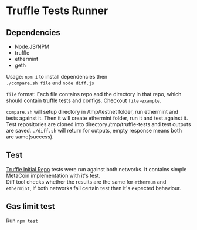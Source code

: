 Truffle Tests Runner
===

## Dependencies
 - Node.JS/NPM
 - truffle
 - ethermint
 - geth

Usage:
  `npm i` to install dependencies then  
  `./compare.sh file` and `node diff.js`

`file` format: Each file contains repo and the directory in that repo, which should contain truffle tests and configs.
Checkout `file-example`.

`compare.sh` will setup directory in /tmp/testnet folder, run ethermint and tests against it. Then it will create ethermint folder, run it and test against it. Test repositories are cloned into directory /tmp/truffle-tests and test outputs are saved. `./diff.sh` will return for outputs, empty response means both are same(success).

## Test
  [Truffle Initial Repo](https://github.com/trufflesuite/truffle-init-default) tests were run against both networks. It contains simple MetaCoin implementation with it's test.  
  Diff tool checks whether the results are the same for `ethereum` and `ethermint`, if both networks fail certain test then it's expected behaviour.

## Gas limit test

Run `npm test`